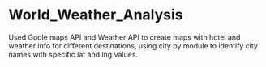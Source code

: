 # World_Weather_Analysis
Used Goole maps API and Weather API to create maps with hotel and weather info for different destinations, using city py module to identify city names with specific lat and lng values. 
